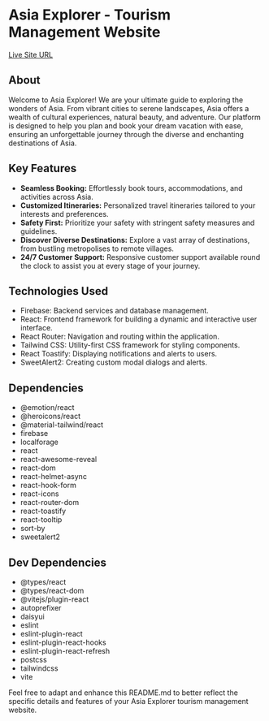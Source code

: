 # Asia Explorer - Tourism Management Website

[Live Site URL](https://www.asiaexplorer.com)

## About

Welcome to Asia Explorer! We are your ultimate guide to exploring the wonders of Asia. From vibrant cities to serene landscapes, Asia offers a wealth of cultural experiences, natural beauty, and adventure. Our platform is designed to help you plan and book your dream vacation with ease, ensuring an unforgettable journey through the diverse and enchanting destinations of Asia.

## Key Features

- **Seamless Booking:** Effortlessly book tours, accommodations, and activities across Asia.
- **Customized Itineraries:** Personalized travel itineraries tailored to your interests and preferences.
- **Safety First:** Prioritize your safety with stringent safety measures and guidelines.
- **Discover Diverse Destinations:** Explore a vast array of destinations, from bustling metropolises to remote villages.
- **24/7 Customer Support:** Responsive customer support available round the clock to assist you at every stage of your journey.

## Technologies Used

- Firebase: Backend services and database management.
- React: Frontend framework for building a dynamic and interactive user interface.
- React Router: Navigation and routing within the application.
- Tailwind CSS: Utility-first CSS framework for styling components.
- React Toastify: Displaying notifications and alerts to users.
- SweetAlert2: Creating custom modal dialogs and alerts.

## Dependencies

- @emotion/react
- @heroicons/react
- @material-tailwind/react
- firebase
- localforage
- react
- react-awesome-reveal
- react-dom
- react-helmet-async
- react-hook-form
- react-icons
- react-router-dom
- react-toastify
- react-tooltip
- sort-by
- sweetalert2

## Dev Dependencies

- @types/react
- @types/react-dom
- @vitejs/plugin-react
- autoprefixer
- daisyui
- eslint
- eslint-plugin-react
- eslint-plugin-react-hooks
- eslint-plugin-react-refresh
- postcss
- tailwindcss
- vite

Feel free to adapt and enhance this README.md to better reflect the specific details and features of your Asia Explorer tourism management website.
